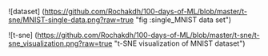 ![dataset] (https://github.com/Rochakdh/100-days-of-ML/blob/master/t-sne/MNIST-single-data.png?raw=true "fig :single_MNIST data set")

![t-sne] (https://github.com/Rochakdh/100-days-of-ML/blob/master/t-sne/t-sne_visualization.png?raw=true "t-SNE visualization of MNIST dataset")

